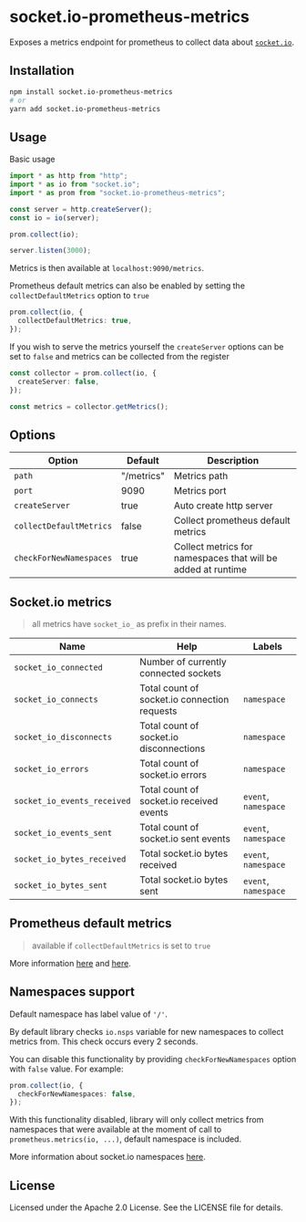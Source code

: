 # socket.io-prometheus-metrics

Exposes a metrics endpoint for prometheus to collect data about [`socket.io`](https://github.com/socketio/socket.io).

## Installation

```bash
npm install socket.io-prometheus-metrics
# or
yarn add socket.io-prometheus-metrics
```

## Usage

Basic usage

```ts
import * as http from "http";
import * as io from "socket.io";
import * as prom from "socket.io-prometheus-metrics";

const server = http.createServer();
const io = io(server);

prom.collect(io);

server.listen(3000);
```

Metrics is then available at `localhost:9090/metrics`.

Prometheus default metrics can also be enabled by setting the `collectDefaultMetrics` option to `true`

```ts
prom.collect(io, {
  collectDefaultMetrics: true,
});
```

If you wish to serve the metrics yourself the `createServer` options can be set to `false` and metrics can be collected from the register

```ts
const collector = prom.collect(io, {
  createServer: false,
});

const metrics = collector.getMetrics();
```

## Options

| Option                  | Default    | Description                                                  |
| ----------------------- | ---------- | ------------------------------------------------------------ |
| `path`                  | "/metrics" | Metrics path                                                 |
| `port`                  | 9090       | Metrics port                                                 |
| `createServer`          | true       | Auto create http server                                      |
| `collectDefaultMetrics` | false      | Collect prometheus default metrics                           |
| `checkForNewNamespaces` | true       | Collect metrics for namespaces that will be added at runtime |

## Socket.io metrics

> all metrics have `socket_io_` as prefix in their names.

| Name                        | Help                                         | Labels               |
| --------------------------- | -------------------------------------------- | -------------------- |
| `socket_io_connected`       | Number of currently connected sockets        |                      |
| `socket_io_connects`        | Total count of socket.io connection requests | `namespace`          |
| `socket_io_disconnects`     | Total count of socket.io disconnections      | `namespace`          |
| `socket_io_errors`          | Total count of socket.io errors              | `namespace`          |
| `socket_io_events_received` | Total count of socket.io received events     | `event`, `namespace` |
| `socket_io_events_sent`     | Total count of socket.io sent events         | `event`, `namespace` |
| `socket_io_bytes_received`  | Total socket.io bytes received               | `event`, `namespace` |
| `socket_io_bytes_sent`      | Total socket.io bytes sent                   | `event`, `namespace` |

## Prometheus default metrics

> available if `collectDefaultMetrics` is set to `true`

More information [here](https://github.com/siimon/prom-client#default-metrics) and [here](https://prometheus.io/docs/instrumenting/writing_clientlibs/#standard-and-runtime-collectors).

## Namespaces support

Default namespace has label value of `'/'`.

By default library checks `io.nsps` variable for new namespaces to collect metrics from. This check occurs every 2 seconds.

You can disable this functionality by providing `checkForNewNamespaces` option with `false` value.
For example:

```ts
prom.collect(io, {
  checkForNewNamespaces: false,
});
```

With this functionality disabled, library will only collect metrics from namespaces that
were available at the moment of call to `prometheus.metrics(io, ...)`,
default namespace is included.

More information about socket.io namespaces [here](https://socket.io/docs/rooms-and-namespaces).

## License

Licensed under the Apache 2.0 License. See the LICENSE file for details.
